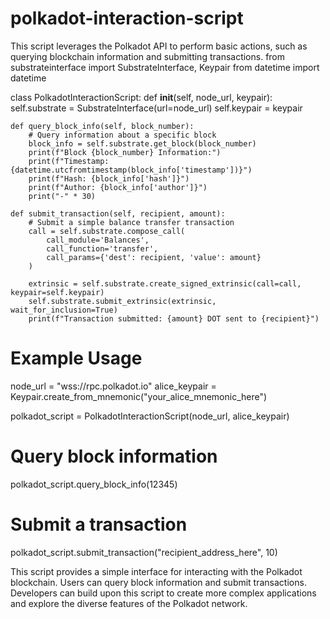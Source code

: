 # polkadot-interaction-script     
 This script leverages the Polkadot API to perform basic actions, such as querying blockchain information and submitting transactions.
from substrateinterface import SubstrateInterface, Keypair
from datetime import datetime

class PolkadotInteractionScript:
    def __init__(self, node_url, keypair):
        self.substrate = SubstrateInterface(url=node_url)
        self.keypair = keypair

    def query_block_info(self, block_number):
        # Query information about a specific block
        block_info = self.substrate.get_block(block_number)
        print(f"Block {block_number} Information:")
        print(f"Timestamp: {datetime.utcfromtimestamp(block_info['timestamp'])}")
        print(f"Hash: {block_info['hash']}")
        print(f"Author: {block_info['author']}")
        print("-" * 30)

    def submit_transaction(self, recipient, amount):
        # Submit a simple balance transfer transaction
        call = self.substrate.compose_call(
            call_module='Balances',
            call_function='transfer',
            call_params={'dest': recipient, 'value': amount}
        )

        extrinsic = self.substrate.create_signed_extrinsic(call=call, keypair=self.keypair)
        self.substrate.submit_extrinsic(extrinsic, wait_for_inclusion=True)
        print(f"Transaction submitted: {amount} DOT sent to {recipient}")

# Example Usage
node_url = "wss://rpc.polkadot.io"
alice_keypair = Keypair.create_from_mnemonic("your_alice_mnemonic_here")

polkadot_script = PolkadotInteractionScript(node_url, alice_keypair)

# Query block information
polkadot_script.query_block_info(12345)

# Submit a transaction
polkadot_script.submit_transaction("recipient_address_here", 10)

This script provides a simple interface for interacting with the Polkadot blockchain. Users can query block information and submit transactions. Developers can build upon this script to create more complex applications and explore the diverse features of the Polkadot network.
